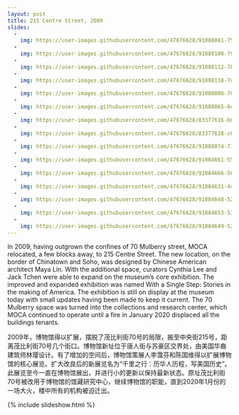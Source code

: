 ```yaml
---
layout: post
title: 215 Centre Street, 2009
slides: 
  -
    img: https://user-images.githubusercontent.com/47676628/91088081-759fc100-e61f-11ea-95c5-de7e50a059af.jpg
  -
    img: https://user-images.githubusercontent.com/47676628/91088100-79334800-e61f-11ea-9864-237bd532eccb.jpg
  -
    img: https://user-images.githubusercontent.com/47676628/91088112-7b95a200-e61f-11ea-9a53-86614446a23c.jpg
  -
    img: https://user-images.githubusercontent.com/47676628/91088118-7d5f6580-e61f-11ea-9edb-1bc2e781b895.jpg
  -
    img: https://user-images.githubusercontent.com/47676628/91088086-76d0ee00-e61f-11ea-8eed-24183d4d92e3.jpg
  -
    img: https://user-images.githubusercontent.com/47676628/91088065-6de01c80-e61f-11ea-9172-51c4933be114.jpg
  -
    img: https://user-images.githubusercontent.com/47676628/83377616-b0230480-a408-11ea-850a-50599e50c664.jpg
  -
    img: https://user-images.githubusercontent.com/47676628/83377638-c630c500-a408-11ea-9a82-bef0a7c060ca.jpg
  -
    img: https://user-images.githubusercontent.com/47676628/91088074-7173a380-e61f-11ea-9499-93beb8c9ebcc.jpg
  -
    img: https://user-images.githubusercontent.com/47676628/91084661-55b9ce80-e61a-11ea-8d73-8b50218caaf1.JPG
  -
    img: https://user-images.githubusercontent.com/47676628/91084666-56eafb80-e61a-11ea-9c7d-6c8a03740a7c.JPG
  -
    img: https://user-images.githubusercontent.com/47676628/91084631-4c306680-e61a-11ea-8ef3-ebed71a9f026.jpg
  -
    img: https://user-images.githubusercontent.com/47676628/91084648-52264780-e61a-11ea-9086-90f269b72bbf.JPG
  -
    img: https://user-images.githubusercontent.com/47676628/91084653-53f00b00-e61a-11ea-918a-5a2dee942667.JPG
  -
    img: https://user-images.githubusercontent.com/47676628/91084649-52bede00-e61a-11ea-96f5-13a3e56d192c.JPG
---
```


In 2009, having outgrown the confines of 70 Mulberry street,  MOCA relocated, a few blocks away, to 215 Centre Street.  The new location, on the border of Chinatown and Soho, was designed by Chinese American architect Maya Lin. With the additional space, curators Cynthia Lee and Jack Tchen were able to expand on the museum’s core exhibition.  The improved and expanded exhibition was named With a Single Step: Stories in the making of America.  The exhibition is still on display at the museum today with small updates having been made to keep it current. The 70 Mulberry space was turned into the collections and research center, which MOCA continued to operate until a fire in January 2020 displaced all the buildings tenants.  

2009年，博物馆得以扩展，摆脱了茂比利街70号的局限，搬至中央街215号，距离茂比利街70号几个街口。博物馆新址位于唐人街与苏豪区交界处，由美国华裔建筑师林璎设计。有了增加的空间后，博物馆策展人李霭芬和陈国维得以扩展博物馆的核心展览。扩大改良后的新展览名为“千里之行：历华人历程，写美国历史”。此展览至今一直在博物馆展出，并进行小的更新以保持最新状态。原址茂比利街70号被改用于博物馆的馆藏研究中心，继续博物馆的职能，直到2020年1月份的一场大火，楼中所有的机构被迫迁出。

{% include slideshow.html %}
